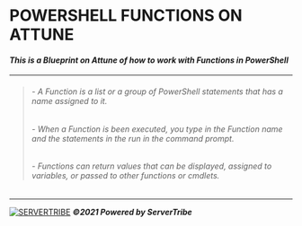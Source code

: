 # **POWERSHELL FUNCTIONS ON ATTUNE**
#### ***This is a Blueprint on Attune of how to work with Functions in PowerShell***
---
> ###### - *A Function is a list or a group of PowerShell statements that has a name assigned to it.*
> ###### - *When a Function is been executed, you type in the Function name and the statements in the run in the command prompt.*
> ###### - *Functions can return values that can be displayed, assigned to variables, or passed to other functions or cmdlets.*
---
[![SERVERTRIBE](https://www.servertribe.com/wp-content/themes/mars/assets/images/attune_logo.svg)](https://www.servertribe.com/)
***&copy;2021 Powered by ServerTribe***